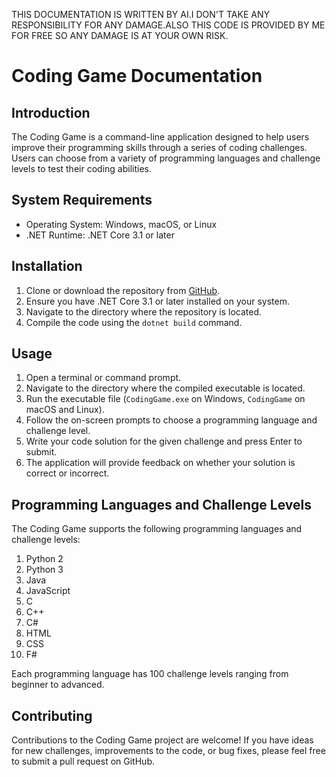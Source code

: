 THIS DOCUMENTATION IS WRITTEN BY AI.I DON'T TAKE ANY RESPONSIBILITY FOR ANY DAMAGE.ALSO THIS CODE IS PROVIDED BY ME FOR FREE SO ANY DAMAGE IS AT YOUR OWN RISK.
# Coding Game Documentation

## Introduction

The Coding Game is a command-line application designed to help users improve their programming skills through a series of coding challenges. Users can choose from a variety of programming languages and challenge levels to test their coding abilities.

## System Requirements

- Operating System: Windows, macOS, or Linux
- .NET Runtime: .NET Core 3.1 or later

## Installation

1. Clone or download the repository from [GitHub](https://github.com/your-repo-url).
2. Ensure you have .NET Core 3.1 or later installed on your system.
3. Navigate to the directory where the repository is located.
4. Compile the code using the `dotnet build` command.

## Usage

1. Open a terminal or command prompt.
2. Navigate to the directory where the compiled executable is located.
3. Run the executable file (`CodingGame.exe` on Windows, `CodingGame` on macOS and Linux).
4. Follow the on-screen prompts to choose a programming language and challenge level.
5. Write your code solution for the given challenge and press Enter to submit.
6. The application will provide feedback on whether your solution is correct or incorrect.

## Programming Languages and Challenge Levels

The Coding Game supports the following programming languages and challenge levels:

1. Python 2
2. Python 3
3. Java
4. JavaScript
5. C
6. C++
7. C#
8. HTML
9. CSS
10. F#

Each programming language has 100 challenge levels ranging from beginner to advanced.

## Contributing

Contributions to the Coding Game project are welcome! If you have ideas for new challenges, improvements to the code, or bug fixes, please feel free to submit a pull request on GitHub.
